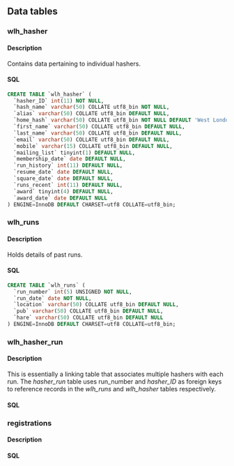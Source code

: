 


## Data tables

### wlh_hasher
#### Description
Contains data pertaining to individual hashers.
#### SQL
```SQL
CREATE TABLE `wlh_hasher` (
  `hasher_ID` int(11) NOT NULL,
  `hash_name` varchar(50) COLLATE utf8_bin NOT NULL,
  `alias` varchar(50) COLLATE utf8_bin DEFAULT NULL,
  `home_hash` varchar(50) COLLATE utf8_bin NOT NULL DEFAULT 'West London',
  `first_name` varchar(50) COLLATE utf8_bin DEFAULT NULL,
  `last_name` varchar(50) COLLATE utf8_bin DEFAULT NULL,
  `email` varchar(50) COLLATE utf8_bin DEFAULT NULL,
  `mobile` varchar(15) COLLATE utf8_bin DEFAULT NULL,
  `mailing_list` tinyint(1) DEFAULT NULL,
  `membership_date` date DEFAULT NULL,
  `run_history` int(11) DEFAULT NULL,
  `resume_date` date DEFAULT NULL,
  `square_date` date DEFAULT NULL,
  `runs_recent` int(11) DEFAULT NULL,
  `award` tinyint(4) DEFAULT NULL,
  `award_date` date DEFAULT NULL
) ENGINE=InnoDB DEFAULT CHARSET=utf8 COLLATE=utf8_bin;
```

### wlh_runs
#### Description
Holds details of past runs.

#### SQL
```SQL
CREATE TABLE `wlh_runs` (
  `run_number` int(5) UNSIGNED NOT NULL,
  `run_date` date NOT NULL,
  `location` varchar(50) COLLATE utf8_bin DEFAULT NULL,
  `pub` varchar(50) COLLATE utf8_bin DEFAULT NULL,
  `hare` varchar(50) COLLATE utf8_bin DEFAULT NULL
) ENGINE=InnoDB DEFAULT CHARSET=utf8 COLLATE=utf8_bin;
```
### wlh_hasher_run
#### Description
This is essentially a linking table that associates multiple hashers with each run.  The *hasher_run* table uses run_number and *hasher_ID* as foreign keys to reference records in the *wlh_runs* and *wlh_hasher* tables respectively.
#### SQL

### registrations

#### Description

#### SQL
<!--stackedit_data:
eyJoaXN0b3J5IjpbOTE4NjMwMzY2LDc2OTAwNjk5NSwxODE5ND
Q2MzY1XX0=
-->